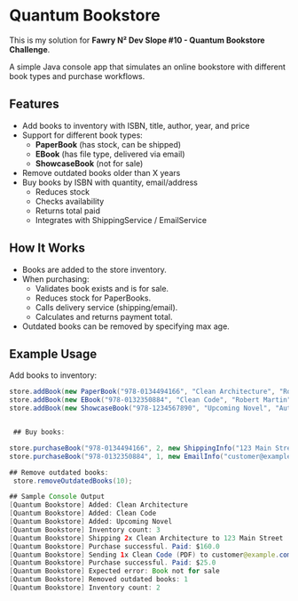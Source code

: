 # Quantum Bookstore

This is my solution for **Fawry N² Dev Slope #10 - Quantum Bookstore Challenge**.  

A simple Java console app that simulates an online bookstore with different book types and purchase workflows.  

## Features
- Add books to inventory with ISBN, title, author, year, and price
- Support for different book types:
  - **PaperBook** (has stock, can be shipped)
  - **EBook** (has file type, delivered via email)
  - **ShowcaseBook** (not for sale)
- Remove outdated books older than X years
- Buy books by ISBN with quantity, email/address
  - Reduces stock
  - Checks availability
  - Returns total paid
  - Integrates with ShippingService / EmailService


##  How It Works
- Books are added to the store inventory.
- When purchasing:
  - Validates book exists and is for sale.
  - Reduces stock for PaperBooks.
  - Calls delivery service (shipping/email).
  - Calculates and returns payment total.
- Outdated books can be removed by specifying max age.



## Example Usage

Add books to inventory:
```java
store.addBook(new PaperBook("978-0134494166", "Clean Architecture", "Robert Martin", 80.0, 2017, 10));
store.addBook(new EBook("978-0132350884", "Clean Code", "Robert Martin", 25.0, 2008, "PDF"));
store.addBook(new ShowcaseBook("978-1234567890", "Upcoming Novel", "Author Unknown", 2024));


 ## Buy books:

store.purchaseBook("978-0134494166", 2, new ShippingInfo("123 Main Street"));
store.purchaseBook("978-0132350884", 1, new EmailInfo("customer@example.com"));

## Remove outdated books:
 store.removeOutdatedBooks(10);

## Sample Console Output
[Quantum Bookstore] Added: Clean Architecture
[Quantum Bookstore] Added: Clean Code
[Quantum Bookstore] Added: Upcoming Novel
[Quantum Bookstore] Inventory count: 3
[Quantum Bookstore] Shipping 2x Clean Architecture to 123 Main Street
[Quantum Bookstore] Purchase successful. Paid: $160.0
[Quantum Bookstore] Sending 1x Clean Code (PDF) to customer@example.com
[Quantum Bookstore] Purchase successful. Paid: $25.0
[Quantum Bookstore] Expected error: Book not for sale
[Quantum Bookstore] Removed outdated books: 1
[Quantum Bookstore] Inventory count: 2

